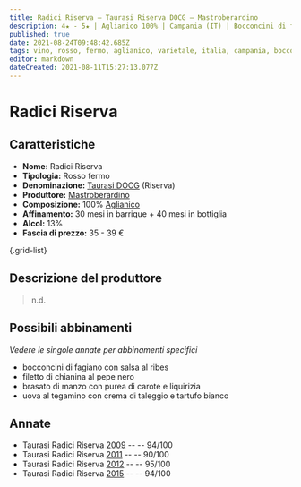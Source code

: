 ```yaml
---
title: Radici Riserva – Taurasi Riserva DOCG – Mastroberardino
description: 4★ - 5★ | Aglianico 100% | Campania (IT) | Bocconcini di fagiano con salsa al ribes – Filetto di chianina al pepe nero – Brasato di manzo con purea di carote e liquirizia – Uova al tegamino con crema di taleggio e tartufo bianco
published: true
date: 2021-08-24T09:48:42.685Z
tags: vino, rosso, fermo, aglianico, varietale, italia, campania, bocconcini di fagiano con salsa al ribes, filetto di chianina al pepe nero, brasato di manzo con purea di carote e liquirizia, uova al tegamino con crema di taleggio e tartufo bianco, 35 - 39 €, 5 stelle
editor: markdown
dateCreated: 2021-08-11T15:27:13.077Z
---
```


# Radici Riserva

## Caratteristiche
- **Nome:** Radici Riserva
- **Tipologia:** Rosso fermo 
- **Denominazione:** [Taurasi DOCG](/denominazioni/Italia/Campania/DOCG/Taurasi) (Riserva) 
- **Produttore:** [Mastroberardino](/produttori/Italia/Campania/Mastroberardino) 
- **Composizione:** 100% [Aglianico](/vitigni/Italia/bacca-nera/aglianico)
- **Affinamento:** 30 mesi in barrique + 40 mesi in bottiglia
- **Alcol:** 13%
- **Fascia di prezzo:** 35 - 39 €

{.grid-list}

## Descrizione del produttore

> n.d.

## Possibili abbinamenti
*Vedere le singole annate per abbinamenti specifici*

- bocconcini di fagiano con salsa al ribes
- filetto di chianina al pepe nero
- brasato di manzo con purea di carote e liquirizia
- uova al tegamino con crema di taleggio e tartufo bianco

## Annate
- Taurasi Radici Riserva [2009](/vini/Italia/Campania/Mastroberardino/Taurasi-Radici-Riserva/2009) -- <span class="star-5"></span> -- 94/100
- Taurasi Radici Riserva [2011](/vini/Italia/Campania/Mastroberardino/Taurasi-Radici-Riserva/2011) -- <span class="star-4"></span> -- 90/100 
- Taurasi Radici Riserva [2012](/vini/Italia/Campania/Mastroberardino/Taurasi-Radici-Riserva/2012) -- <span class="star-5"></span> -- 95/100
- Taurasi Radici Riserva [2015](/vini/Italia/Campania/Mastroberardino/Taurasi-Radici-Riserva/2015) -- <span class="star-5"></span> -- 94/100
 